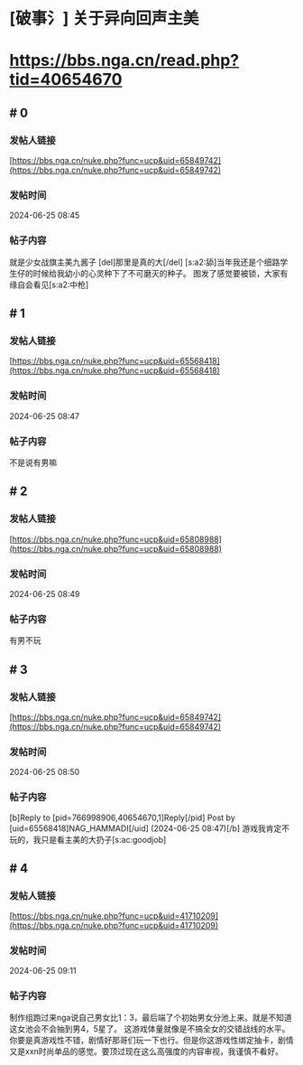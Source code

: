 # [破事氵] 关于异向回声主美
# https://bbs.nga.cn/read.php?tid=40654670

## \# 0
### 发帖人链接
[https://bbs.nga.cn/nuke.php?func=ucp&uid=65849742](https://bbs.nga.cn/nuke.php?func=ucp&uid=65849742)
### 发帖时间
2024-06-25 08:45
### 帖子内容
就是少女战旗主美九酱子
[del]那里是真的大[/del]
[s:a2:舔]当年我还是个细路学生仔的时候给我幼小的心灵种下了不可磨灭的种子。
图发了感觉要被锁，大家有缘自会看见[s:a2:中枪]
## \# 1
### 发帖人链接
[https://bbs.nga.cn/nuke.php?func=ucp&uid=65568418](https://bbs.nga.cn/nuke.php?func=ucp&uid=65568418)
### 发帖时间
2024-06-25 08:47
### 帖子内容
不是说有男嘛
## \# 2
### 发帖人链接
[https://bbs.nga.cn/nuke.php?func=ucp&uid=65808988](https://bbs.nga.cn/nuke.php?func=ucp&uid=65808988)
### 发帖时间
2024-06-25 08:49
### 帖子内容
有男不玩
## \# 3
### 发帖人链接
[https://bbs.nga.cn/nuke.php?func=ucp&uid=65849742](https://bbs.nga.cn/nuke.php?func=ucp&uid=65849742)
### 发帖时间
2024-06-25 08:50
### 帖子内容
[b]Reply to [pid=766998906,40654670,1]Reply[/pid] Post by [uid=65568418]NAG_HAMMADI[/uid] (2024-06-25 08:47)[/b]
游戏我肯定不玩的，我只是看主美的大扔子[s:ac:goodjob]
## \# 4
### 发帖人链接
[https://bbs.nga.cn/nuke.php?func=ucp&uid=41710209](https://bbs.nga.cn/nuke.php?func=ucp&uid=41710209)
### 发帖时间
2024-06-25 09:11
### 帖子内容
制作组跑过来nga说自己男女比1：3，最后端了个初始男女分池上来。就是不知道这女池会不会抽到男4，5星了。
这游戏体量就像是不搞全女的交错战线的水平。你要是真游戏性不错，剧情好那哥们玩一下也行。但是你这游戏性绑定抽卡，剧情又是xxn时尚单品的感觉。要顶过现在这么高强度的内容审视，我谨慎不看好。
